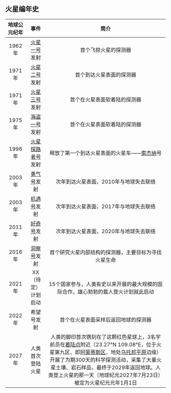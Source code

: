 ## 火星编年史

| 地球公元纪年 |    事件               |  简介   |
| :--------:   | :-----:               | :----:  |
| 1962年       | [火星一号](http://en.wikipedia.org/wiki/Mars_1)发射          |  首个飞掠火星的探测器     |
| 1971年       | [火星二号](http://en.wikipedia.org/wiki/Mars_2)发射          |  首个到达火星表面的探测器   |
| 1971年       | [火星三号](http://en.wikipedia.org/wiki/Mars_3)发射          |  首个在火星表面软着陆的探测器   |
| 1975年       | [海盗一号](http://en.wikipedia.org/wiki/Viking_1)发射          |  首个在火星表面软着陆的探测器  |
| 1996年       | [火星探路者号](http://en.wikipedia.org/wiki/Mars_Pathfinder)发射      |  释放了第一个到达火星表面的火星车——[索杰纳](http://en.wikipedia.org/wiki/Sojourner_rover)号 |
| 2003年       | [勇气号](http://en.wikipedia.org/wiki/Spirit_rover)发射            |  次年到达火星表面，2010年与地球失去联络 |
| 2003年       | [机遇号](http://en.wikipedia.org/wiki/Opportunity_rover)发射            |  次年到达火星表面，2017年与地球失去联络 |
| 2011年       | [好奇号](http://en.wikipedia.org/wiki/Curiosity_rover)发射            |  次年到达火星表面，2020年与地球失去联络 |
| 2016年       | [洞察号](http://en.wikipedia.org/wiki/InSight)发射            |  首个研究火星内部结构的探测器，主要目标为寻找火星生命 |
| 2021年       | XX（待定）计划启动    |  15个国家参与，人类有史以来开展的最大规模的国际合作，雄心勃勃的载人登火计划就此启动 |
| 2022年       | 希望号发射            |  首个在火星表面采样后返回地球的探测器 |
| 2027年       | 人类首次登陆火星      |  人类的脚印首次镌刻在了这颗红色星球上，3名宇航员在[着陆点](https://github.com/InterImm/InterImmBook/blob/master/book/resources/landing_spot.png)附近（23.27°N 109.08°E，位于火星第九区、即[阿蒙蒂斯区](http://en.wikipedia.org/wiki/Amenthes_quadrangle)，地处[乌托邦平原](http://en.wikipedia.org/wiki/Utopia_Planitia)边缘）开展了为期300天的科学探测活动，采集了大量火星土壤、岩石样品，最终于2029年返回地球。人类登上火星的那一天（地球纪元2027年7月23日）被定为火星纪元元年1月1日|
